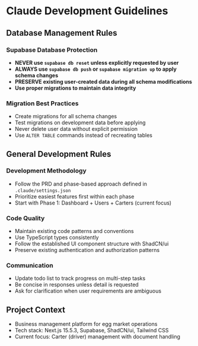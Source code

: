 # Claude Development Guidelines

## Database Management Rules

### Supabase Database Protection
- **NEVER use `supabase db reset` unless explicitly requested by user**
- **ALWAYS use `supabase db push` or `supabase migration up` to apply schema changes**
- **PRESERVE existing user-created data during all schema modifications**
- **Use proper migrations to maintain data integrity**

### Migration Best Practices
- Create migrations for all schema changes
- Test migrations on development data before applying
- Never delete user data without explicit permission
- Use `ALTER TABLE` commands instead of recreating tables

## General Development Rules

### Development Methodology
- Follow the PRD and phase-based approach defined in `.claude/settings.json`
- Prioritize easiest features first within each phase
- Start with Phase 1: Dashboard + Users + Carters (current focus)

### Code Quality
- Maintain existing code patterns and conventions
- Use TypeScript types consistently
- Follow the established UI component structure with ShadCN/ui
- Preserve existing authentication and authorization patterns

### Communication
- Update todo list to track progress on multi-step tasks
- Be concise in responses unless detail is requested
- Ask for clarification when user requirements are ambiguous

## Project Context
- Business management platform for egg market operations
- Tech stack: Next.js 15.5.3, Supabase, ShadCN/ui, Tailwind CSS
- Current focus: Carter (driver) management with document handling